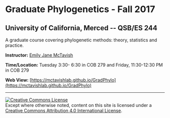 # Graduate Phylogenetics - Fall 2017

## University of California, Merced -- QSB/ES 244

A graduate course covering phylogenetic methods: theory, statistics and practice.

**Instructor:**  [Emily Jane McTavish](http://McTavishLab.github.io/)

**Time/Location:** Tuesday 3:30- 6:30 in COB 279 and Friday, 11:30-12:30 PM in COB 279

**Web View:** [https://mctavishlab.github.io/GradPhylo](https://mctavishlab.github.io/GradPhylo)


---
<a rel="license" href="http://creativecommons.org/licenses/by/4.0/"><img alt="Creative Commons License" style="border-width:0" src="https://i.creativecommons.org/l/by/4.0/88x31.png" /></a><br />Except where otherwise noted, content on this site is licensed under a <a rel="license" href="http://creativecommons.org/licenses/by/4.0/">Creative Commons Attribution 4.0 International License</a>.

